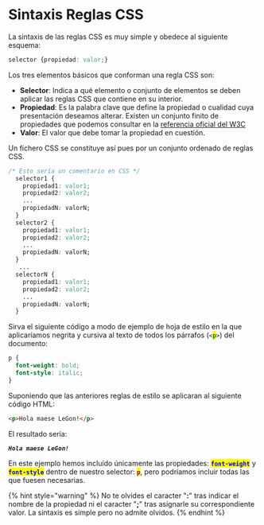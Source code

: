 # Sintaxis Reglas CSS

La sintaxis de las reglas CSS es muy simple y obedece al siguiente esquema:

```css
selector {propiedad: valor;}
```

Los tres elementos básicos que conforman una regla CSS son:

* **Selector**: Indica a qué elemento o conjunto de elementos se deben aplicar las reglas CSS que contiene en su interior.
* **Propiedad**: Es la palabra clave que define la propiedad o cualidad cuya presentación deseamos alterar. Existen un conjunto finito de propiedades que podemos consultar en la [referencia oficial del W3C](https://www.w3.org/Style/CSS/all-properties.en.html)
* **Valor**: El valor que debe tomar la propiedad en cuestión.

Un fichero CSS se constituye así pues por un conjunto ordenado de reglas CSS.

```css
/* Esto sería un comentario en CSS */
  selector1 {
    propiedad1: valor1;
    propiedad2: valor2;
    ...
    propiedadN: valorN;
  }
  selector2 {
    propiedad1: valor1;
    propiedad2: valor2;
    ...
    propiedadN: valorN;
  }
   ...
  selectorN {
    propiedad1: valor1;
    propiedad2: valor2;
    ... 
    propiedadN: valorN;
  }
```

Sirva el siguiente código a modo de ejemplo de hoja de estilo en la que aplicaríamos negrita y cursiva al texto de todos los párrafos (`<`<mark style="color:green;">**`p`**</mark>`>`) del documento:

```css
p {
  font-weight: bold;
  font-style: italic;
}
```

Suponiendo que las anteriores reglas de estilo se aplicaran al siguiente código HTML:

```html
<p>Hola maese LeGon!</p>
```

El resultado sería:

_**`Hola maese LeGon!`**_

En este ejemplo hemos incluído únicamente las propiedades: <mark style="color:blue;">**`font-weight`**</mark> y <mark style="color:blue;">**`font-style`**</mark> dentro de nuestro selector: <mark style="color:purple;">**`p`**</mark>, pero podríamos incluir todas las que fuesen necesarias.

{% hint style="warning" %}
No te olvides el caracter "**:**" tras indicar el nombre de la propiedad ni el caracter "**;**" tras asignarle su correspondiente valor. La sintaxis es simple pero no admite olvidos.
{% endhint %}
